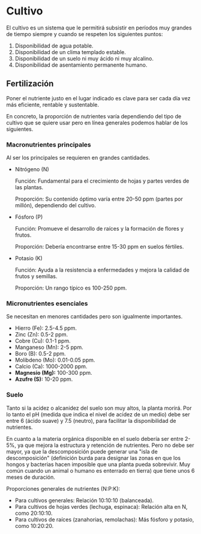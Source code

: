 # Cultivo

El cultivo es un sistema que le permitirá subsistir en períodos muy grandes de tiempo siempre y cuando se respeten los 
siguientes puntos:

1. Disponibilidad de agua potable.
1. Disponibilidad de un clima templado estable.
1. Disponibilidad de un suelo ni muy ácido ni muy alcalino.
1. Disponibilidad de asentamiento permanente humano.

## Fertilización

Poner el nutriente justo en el lugar indicado es clave para ser cada día vez más eficiente, rentable y sustentable.

En concreto, la proporción de nutrientes varía dependiendo del tipo de cultivo que se quiere usar pero en línea generales podemos hablar de
los siguientes.

### Macronutrientes principales

Al ser los principales se requieren en grandes cantidades.

- Nitrógeno (N)

  Función: Fundamental para el crecimiento de hojas y partes verdes de las plantas.

  Proporción: Su contenido óptimo varía entre 20-50 ppm (partes por millón), dependiendo del cultivo.

- Fósforo (P)

  Función: Promueve el desarrollo de raíces y la formación de flores y frutos.

  Proporción: Debería encontrarse entre 15-30 ppm en suelos fértiles.

- Potasio (K)

  Función: Ayuda a la resistencia a enfermedades y mejora la calidad de frutos y semillas.

  Proporción: Un rango típico es 100-250 ppm.

### Micronutrientes esenciales

Se necesitan en menores cantidades pero son igualmente importantes.

- Hierro (Fe): 2.5-4.5 ppm.
- Zinc (Zn): 0.5-2 ppm.
- Cobre (Cu): 0.1-1 ppm.
- Manganeso (Mn): 2-5 ppm.
- Boro (B): 0.5-2 ppm.
- Molibdeno (Mo): 0.01-0.05 ppm.
- Calcio (Ca): 1000-2000 ppm.
- **Magnesio (Mg):** 100-300 ppm.
- **Azufre (S):** 10-20 ppm.

### Suelo

Tanto si la acidez o alcanidez del suelo son muy altos, la planta morirá. Por lo tanto el pH (medida que indica el nivel de acidez de
un medio) debe ser entre 6 (ácido suave) y 7.5 (neutro), para facilitar la disponibilidad de nutrientes.

En cuanto a la materia orgánica disponible en el suelo debería ser entre 2-5%, ya que mejora la estructura y retención de nutrientes.
Pero no debe ser mayor, ya que la descomposición puede generar una "isla de descomposición" (definición burda para designar las zonas
en que los hongos y bacterias hacen imposible que una planta pueda sobrevivir. Muy común cuando un animal o humano es enterrado en tierra)
que tiene unos 6 meses de duración.

Proporciones generales de nutrientes (N:P:K):

- Para cultivos generales: Relación 10:10:10 (balanceada).
- Para cultivos de hojas verdes (lechuga, espinaca): Relación alta en N, como 20:10:10.
- Para cultivos de raíces (zanahorias, remolachas): Más fósforo y potasio, como 10:20:20.
